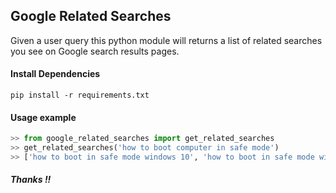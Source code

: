 ## Google Related Searches 

Given a user query this python module will returns a list of related searches you see on Google search  results pages.

#### Install Dependencies

`pip install -r requirements.txt`

#### Usage example

```python
>> from google_related_searches import get_related_searches
>> get_related_searches('how to boot computer in safe mode')
>> ['how to boot in safe mode windows 10', 'how to boot in safe mode windows 8',     'how to boot in safe mode windows 7', 'how to start windows 10 in safe        	    mode']
```



##### Thanks !!